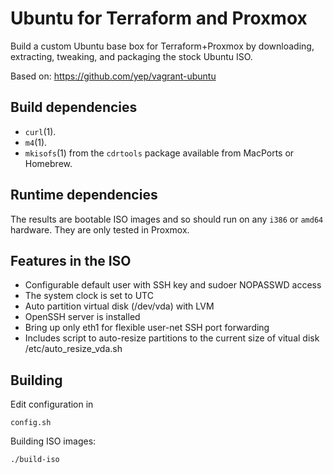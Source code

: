 Ubuntu for Terraform and Proxmox
==================

Build a custom Ubuntu base box for Terraform+Proxmox by downloading, extracting,
tweaking, and packaging the stock Ubuntu ISO.

Based on: https://github.com/yep/vagrant-ubuntu


Build dependencies
------------------

* `curl`(1).
* `m4`(1).
* `mkisofs`(1) from the `cdrtools` package available from MacPorts or
  Homebrew.

Runtime dependencies
--------------------

The results are bootable ISO images and so should run on any `i386` or
`amd64` hardware.  They are only tested in Proxmox.

Features in the ISO
-------------------

* Configurable default user with SSH key and sudoer NOPASSWD access
* The system clock is set to UTC
* Auto partition virtual disk (/dev/vda) with LVM
* OpenSSH server is installed
* Bring up only eth1 for flexible user-net SSH port forwarding
* Includes script to auto-resize partitions to the current size of
  vitual disk /etc/auto_resize_vda.sh


Building
--------

Edit configuration in

	config.sh

Building ISO images:

	./build-iso
